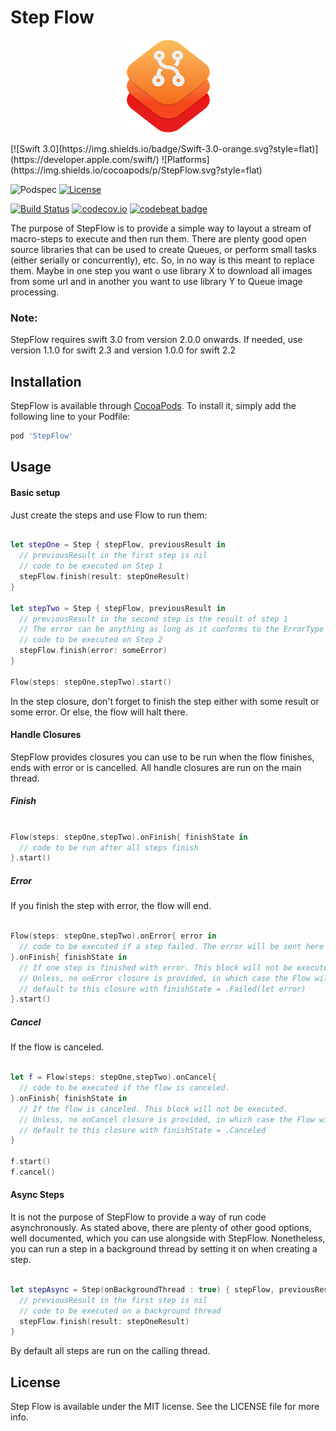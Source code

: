 # Step Flow
<p align="center"><img src="icon.png" alt="StepFlow Logo"></p>
[![Swift 3.0](https://img.shields.io/badge/Swift-3.0-orange.svg?style=flat)](https://developer.apple.com/swift/)
![Platforms](https://img.shields.io/cocoapods/p/StepFlow.svg?style=flat)

![Podspec](https://img.shields.io/cocoapods/v/StepFlow.svg)
[![License](https://img.shields.io/cocoapods/l/StepFlow.svg)](https://github.com/Swiftification/StepFlow/master/LICENSE)

[![Build Status](https://travis-ci.org/Swiftification/StepFlow.svg?branch=master)](https://travis-ci.org/JARMourato/StepFlow)
[![codecov.io](https://codecov.io/github/Swiftification/StepFlow/coverage.svg?branch=master)](https://codecov.io/github/Swiftification/StepFlow?branch=master)
[![codebeat badge](https://codebeat.co/badges/b1709704-b1b6-40fa-a38f-0962f72aa264)](https://codebeat.co/projects/github-com-jarmourato-stepflow)

The purpose of StepFlow is to provide a simple way to layout a stream of macro-steps to execute and then run them. There are plenty good open source libraries that can be used to create Queues, or perform small tasks (either serially or concurrently), etc. So, in no way is this meant to replace them. Maybe in one step you want o use library X to download all images from some url and in another you want to use library Y to Queue image processing.

### Note:

StepFlow requires swift 3.0 from version 2.0.0 onwards. If needed, use version 1.1.0 for swift 2.3 and version 1.0.0 for swift 2.2

## Installation

StepFlow is available through [CocoaPods](http://cocoapods.org). To install
it, simply add the following line to your Podfile:

```ruby
pod 'StepFlow'
```

## Usage

#### Basic setup

Just create the steps and use Flow to run them:

```swift

let stepOne = Step { stepFlow, previousResult in
  // previousResult in the first step is nil
  // code to be executed on Step 1
  stepFlow.finish(result: stepOneResult)
}

let stepTwo = Step { stepFlow, previousResult in
  // previousResult in the second step is the result of step 1
  // The error can be anything as long as it conforms to the ErrorType protocol
  // code to be executed on Step 2
  stepFlow.finish(error: someError)
}

Flow(steps: stepOne,stepTwo).start()

```
In the step closure, don't forget to finish the step either with some result or some error. Or else, the flow will halt there. 

#### Handle Closures

StepFlow provides closures you can use to be run when the flow finishes, ends with error or is cancelled. All handle closures are run on the main thread. 

##### Finish 

```swift

Flow(steps: stepOne,stepTwo).onFinish{ finishState in
  // code to be run after all steps finish
}.start()

```

##### Error
If you finish the step with error, the flow will end. 

```swift

Flow(steps: stepOne,stepTwo).onError{ error in
  // code to be executed if a step failed. The error will be sent here
}.onFinish{ finishState in
  // If one step is finished with error. This block will not be executed.
  // Unless, no onError closure is provided, in which case the Flow will 
  // default to this closure with finishState = .Failed(let error)
}.start()

```

##### Cancel

If the flow is canceled. 

```swift

let f = Flow(steps: stepOne,stepTwo).onCancel{ 
  // code to be executed if the flow is canceled.
}.onFinish{ finishState in
  // If the flow is canceled. This block will not be executed.
  // Unless, no onCancel closure is provided, in which case the Flow will 
  // default to this closure with finishState = .Canceled
}

f.start()
f.cancel()

```

#### Async Steps

It is not the purpose of StepFlow to provide a way of run code asynchronously. As stated above, there are plenty of other good options, well documented, which you can use alongside with StepFlow. Nonetheless, you can run a step in a background thread by setting it on when creating a step.

```swift

let stepAsync = Step(onBackgroundThread : true) { stepFlow, previousResult in
  // previousResult in the first step is nil
  // code to be executed on a background thread
  stepFlow.finish(result: stepOneResult)
}

```

By default all steps are run on the calling thread. 

## License

Step Flow is available under the MIT license. See the LICENSE file for more info.
